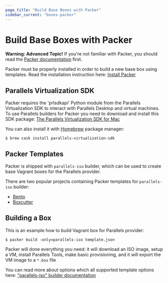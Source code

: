 ```yaml
---
page_title: "Build Base Boxes with Packer"
sidebar_current: "boxes-packer"
---
```


# Build Base Boxes with Packer

<div class="alert alert-warn">
  <p>
    <strong>Warning: Advanced Topic!</strong> If you're not familiar with
    Packer, you should read the <a href="https://www.packer.io/docs">
    Packer documentation</a> first.
  </p>
</div>

Packer must be properly installed in order to build a new base box using templates.
Read the installation instruction here: [Install Packer](https://www.packer.io/docs/installation.html)

## Parallels Virtualization SDK

Packer requires the 'prlsdkapi' Python module from the Parallels Virtualization
SDK to interact with Parallels Desktop and virtual machines. To use Parallels
builders for Packer you need to download and install this SDK package:
[The Parallels Virtualization SDK for Mac](https://www.parallels.com/download/pvsdk/)

You can also install it with [Homebrew](brew.sh) package manager:

```
$ brew cask install parallels-virtualization-sdk
```

## Packer Templates
Packer is shipped with `parallels-iso` builder, which can be used to create
base Vagrant boxes for the Parallels provider.

There are two popular projects containing Packer templates for `parallels-iso` builder:

- [Bento](https://github.com/chef/bento)
- [Boxcutter](https://github.com/boxcutter/)

## Building a Box

This is an example how to build Vagrant box for Parallels provider:

```
$ packer build -only=parallels-iso template.json
```

Packer will done everything you need: it will download an ISO image, setup a VM,
install Parallels Tools, make basic provisioning, and it will export the VM image
to a `*.box` file

You can read more about options which all supported template options here:
["parallels-iso" builder documentation](https://www.packer.io/docs/builders/parallels-iso.html)
